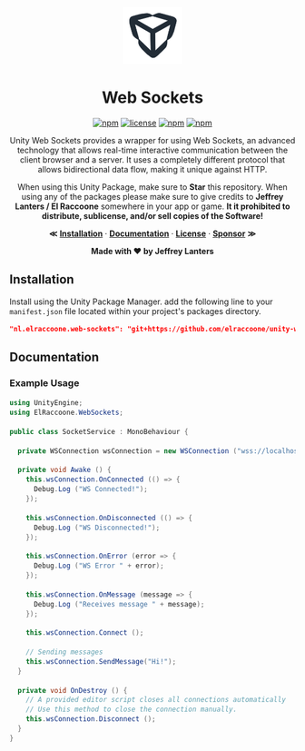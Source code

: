 <div align="center">

<img src="https://raw.githubusercontent.com/elraccoone/unity-web-sockets/master/.github/WIKI/logo.jpg" height="100px"></br>

# Web Sockets

[![npm](https://img.shields.io/badge/upm-1.0.5-232c37.svg?style=for-the-badge)]()
[![license](https://img.shields.io/badge/license-Custom-%23ecc531.svg?style=for-the-badge)](./LICENSE.md)
[![npm](https://img.shields.io/badge/sponsor-donate-E12C9A.svg?style=for-the-badge)](https://paypal.me/jeffreylanters)
[![npm](https://img.shields.io/github/stars/elraccoone/unity-web-sockets.svg?style=for-the-badge)]()

Unity Web Sockets provides a wrapper for using Web Sockets, an advanced technology that allows real-time interactive communication between the client browser and a server. It uses a completely different protocol that allows bidirectional data flow, making it unique against HTTP.

When using this Unity Package, make sure to **Star** this repository. When using any of the packages please make sure to give credits to **Jeffrey Lanters / El Raccoone** somewhere in your app or game. **It it prohibited to distribute, sublicense, and/or sell copies of the Software!**

**&Lt;**
[**Installation**](#installation) &middot;
[**Documentation**](#documentation) &middot;
[**License**](./LICENSE.md) &middot;
[**Sponsor**](https://paypal.me/jeffreylanters)
**&Gt;**

**Made with &hearts; by Jeffrey Lanters**

</div>

## Installation

Install using the Unity Package Manager. add the following line to your `manifest.json` file located within your project's packages directory.

```json
"nl.elraccoone.web-sockets": "git+https://github.com/elraccoone/unity-web-sockets"
```

## Documentation

### Example Usage

```cs
using UnityEngine;
using ElRaccoone.WebSockets;

public class SocketService : MonoBehaviour {

  private WSConnection wsConnection = new WSConnection ("wss://localhost:3000");

  private void Awake () {
    this.wsConnection.OnConnected (() => {
      Debug.Log ("WS Connected!");
    });

    this.wsConnection.OnDisconnected (() => {
      Debug.Log ("WS Disconnected!");
    });

    this.wsConnection.OnError (error => {
      Debug.Log ("WS Error " + error);
    });

    this.wsConnection.OnMessage (message => {
      Debug.Log ("Receives message " + message);
    });

    this.wsConnection.Connect ();

    // Sending messages
    this.wsConnection.SendMessage("Hi!");
  }

  private void OnDestroy () {
    // A provided editor script closes all connections automatically
    // Use this method to close the connection manually.
    this.wsConnection.Disconnect ();
  }
}
```
